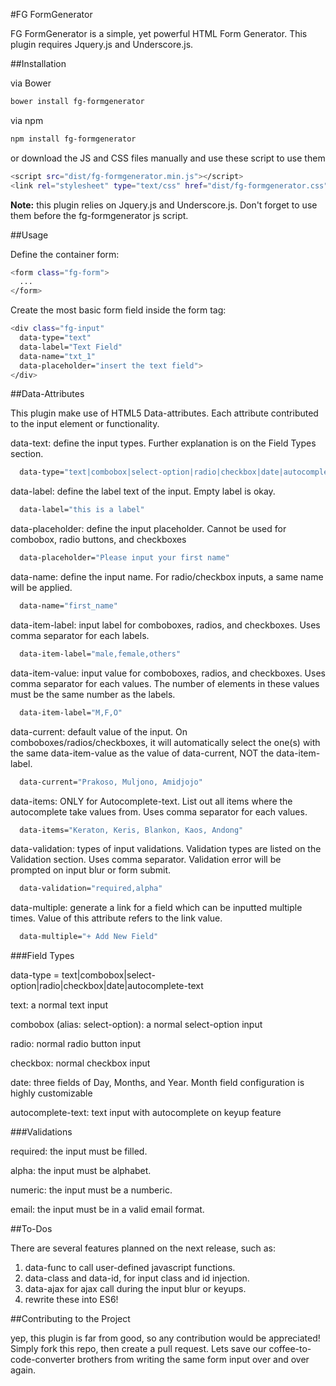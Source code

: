 #FG FormGenerator

FG FormGenerator is a simple, yet powerful HTML Form Generator.
This plugin requires Jquery.js and Underscore.js.

##Installation

via Bower
```bash
bower install fg-formgenerator
```

via npm
```bash
npm install fg-formgenerator
```


or download the JS and CSS files manually and use these script to use them
```bash
<script src="dist/fg-formgenerator.min.js"></script>
<link rel="stylesheet" type="text/css" href="dist/fg-formgenerator.css">
```
**Note:** this plugin relies on Jquery.js and Underscore.js. Don't forget to use them before the fg-formgenerator js script.

##Usage

Define the container form:

```bash
<form class="fg-form">
  ...
</form>
```

Create the most basic form field inside the form tag:

```bash
<div class="fg-input"
  data-type="text"
  data-label="Text Field"
  data-name="txt_1"
  data-placeholder="insert the text field">
</div>
```
##Data-Attributes

This plugin make use of HTML5 Data-attributes.
Each attribute contributed to the input element or functionality.



data-text: define the input types. Further explanation is on the Field Types section.

```bash
  data-type="text|combobox|select-option|radio|checkbox|date|autocomplete-text"
```


data-label: define the label text of the input. Empty label is okay.

```bash
  data-label="this is a label"
```


data-placeholder: define the input placeholder. Cannot be used for combobox,
radio buttons, and checkboxes

```bash
  data-placeholder="Please input your first name"
```


data-name: define the input name. For radio/checkbox inputs, a same name will
be applied.

```bash
  data-name="first_name"
```


data-item-label: input label for comboboxes, radios, and checkboxes. Uses
comma separator for each labels.

```bash
  data-item-label="male,female,others"
```


data-item-value: input value for comboboxes, radios, and checkboxes. Uses
comma separator for each values. The number of elements in these values
must be the same number as the labels.

```bash
  data-item-label="M,F,O"
```


data-current: default value of the input. On comboboxes/radios/checkboxes,
it will automatically select the one(s) with the same data-item-value as
the value of data-current, NOT the data-item-label.

```bash
  data-current="Prakoso, Muljono, Amidjojo"
```


data-items: ONLY for Autocomplete-text. List out all items where the
autocomplete take values from. Uses comma separator for each values.

```bash
  data-items="Keraton, Keris, Blankon, Kaos, Andong"
```


data-validation: types of input validations. Validation types are listed on
the Validation section. Uses comma separator. Validation error will be  
prompted on input blur or form submit.

```bash
  data-validation="required,alpha"
```


data-multiple: generate a link for a field which can be inputted multiple times.
Value of this attribute refers to the link value.

```bash
  data-multiple="+ Add New Field"
```


###Field Types

data-type = text|combobox|select-option|radio|checkbox|date|autocomplete-text



text: a normal text input


combobox (alias: select-option): a normal select-option input


radio: normal radio button input


checkbox: normal checkbox input


date: three fields of Day, Months, and Year. Month field configuration is highly customizable


autocomplete-text: text input with autocomplete on keyup feature


###Validations

required: the input must be filled.

alpha: the input must be alphabet.

numeric: the input must be a numberic.

email: the input must be in a valid email format.

##To-Dos

There are several features planned on the next release, such as:

1. data-func to call user-defined javascript functions.
2. data-class and data-id, for input class and id injection.
3. data-ajax for ajax call during the input blur or keyups.
4. rewrite these into ES6!

##Contributing to the Project

yep, this plugin is far from good, so any contribution would be appreciated!
Simply fork this repo, then create a pull request. Lets save our coffee-to-code-converter
brothers from writing the same form input over and over again.
